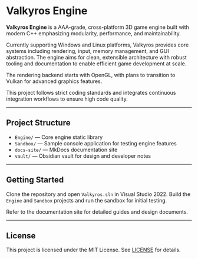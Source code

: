 # Valkyros Engine

**Valkyros Engine** is a AAA-grade, cross-platform 3D game engine built with modern C++ emphasizing modularity, performance, and maintainability.

Currently supporting Windows and Linux platforms, Valkyros provides core systems including rendering, input, memory management, and GUI abstraction. The engine aims for clean, extensible architecture with robust tooling and documentation to enable efficient game development at scale.

The rendering backend starts with OpenGL, with plans to transition to Vulkan for advanced graphics features.

This project follows strict coding standards and integrates continuous integration workflows to ensure high code quality.

---

## Project Structure

- `Engine/` — Core engine static library  
- `Sandbox/` — Sample console application for testing engine features  
- `docs-site/` — MkDocs documentation site  
- `vault/` — Obsidian vault for design and developer notes

---

## Getting Started

Clone the repository and open `Valkyros.sln` in Visual Studio 2022. Build the `Engine` and `Sandbox` projects and run the sandbox for initial testing.

Refer to the documentation site for detailed guides and design documents.

---

## License

This project is licensed under the MIT License. See [LICENSE](LICENSE) for details.
